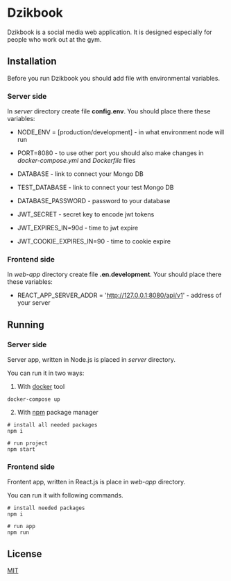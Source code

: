 # Dzikbook

Dzikbook is a social media web application. It is designed especially for people who work out at the gym.

## Installation

Before you run Dzikbook you should add file with environmental variables.

### Server side

In _server_ directory create file **config.env**.
You should place there these variables:

- NODE_ENV = [production/development] - in what environment node will run
- PORT=8080 - to use other port you should also make changes in _docker-compose.yml_ and _Dockerfile_ files
- DATABASE - link to connect your Mongo DB
- TEST_DATABASE - link to connect your test Mongo DB
- DATABASE_PASSWORD - password to your database

- JWT_SECRET - secret key to encode jwt tokens
- JWT_EXPIRES_IN=90d - time to jwt expire
- JWT_COOKIE_EXPIRES_IN=90 - time to cookie expire

### Frontend side

In _web-app_ directory create file **.en.development**.
Your should place there these variables:

- REACT_APP_SERVER_ADDR = 'http://127.0.0.1:8080/api/v1' - address of your server

## Running

### Server side

Server app, written in Node.js is placed in _server_ directory.

You can run it in two ways:

1. With [docker](https://www.docker.com/) tool

```
docker-compose up
```

2. With [npm](https://docs.npmjs.com/getting-started) package manager

```
# install all needed packages
npm i

# run project
npm start
```

### Frontend side

Frontent app, written in React.js is place in _web-app_ directory.

You can run it with following commands.

```
# install needed packages
npm i

# run app
npm run
```

## License

[MIT](https://choosealicense.com/licenses/mit/)
